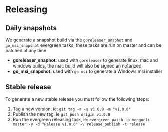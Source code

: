 # Releasing

## Daily snapshots

We generate a snapshot build via the `goreleaser_snaphot` and `go_msi_snapshot` evergreen tasks,
these tasks are run on master and can be patched at any time.

- **goreleaser_snaphot:** used with `goreleaser` to generate linux, mac and windows builds, the mac build will also be signed an notarized
- **go_msi_snapshot:** used with `go-msi` to generate a Windows msi installer

## Stable release

To generate a new stable release you must follow the following steps:

1. Tag a new version, ie: `git tag -a -s v1.0.0 -m "v1.0.0"`
2. Publish the new tag, ie `git push origin v1.0.0`
3. Run the evergreen releasing task, ie: `evergreen patch -p mongocli-master -y -d "Release v1.0.0" -v release_publish -t release`
